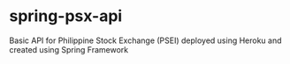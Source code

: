 # spring-psx-api
Basic API for Philippine Stock Exchange (PSEI) deployed using Heroku and created using Spring Framework
